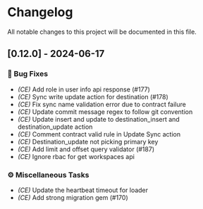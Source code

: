 # Changelog

All notable changes to this project will be documented in this file.

## [0.12.0] - 2024-06-17

### 🐛 Bug Fixes

- *(CE)* Add role in user info api  response (#177)
- *(CE)* Sync write update action for destination (#178)
- *(CE)* Fix sync name validation error due to contract failure
- *(CE)* Update commit message regex to follow git convention
- *(CE)* Update insert and update to destination_insert and destination_update action
- *(CE)* Comment contract valid rule in Update Sync action
- *(CE)* Destination_update not picking primary key
- *(CE)* Add limit and offset query validator (#187)
- *(CE)* Ignore rbac for get workspaces api

### ⚙️ Miscellaneous Tasks

- *(CE)* Update the heartbeat timeout for loader 
- *(CE)* Add strong migration gem (#170)

<!-- generated by git-cliff -->
